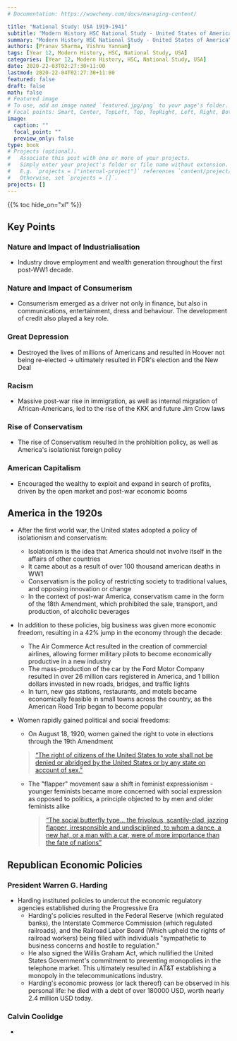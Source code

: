 ```yaml
---
# Documentation: https://wowchemy.com/docs/managing-content/

title: "National Study: USA 1919-1941"
subtitle: "Modern History HSC National Study - United States of America"
summary: "Modern History HSC National Study - United States of America"
authors: [Pranav Sharma, Vishnu Yannam]
tags: [Year 12, Modern History, HSC, National Study, USA]
categories: [Year 12, Modern History, HSC, National Study, USA]
date: 2020-22-03T02:27:30+11:00
lastmod: 2020-22-04T02:27:30+11:00
featured: false
draft: false
math: false
# Featured image
# To use, add an image named `featured.jpg/png` to your page's folder.
# Focal points: Smart, Center, TopLeft, Top, TopRight, Left, Right, BottomLeft, Bottom, BottomRight.
image:
  caption: ""
  focal_point: ""
  preview_only: false
type: book
# Projects (optional).
#   Associate this post with one or more of your projects.
#   Simply enter your project's folder or file name without extension.
#   E.g. `projects = ["internal-project"]` references `content/project/deep-learning/index.md`.
#   Otherwise, set `projects = []`.
projects: []
---
```


{{% toc hide_on="xl" %}}

## Key Points

### Nature and Impact of Industrialisation

- Industry drove employment and wealth generation throughout the first post-WW1 decade.

### Nature and Impact of Consumerism

- Consumerism emerged as a driver not only in finance, but also in communications, entertainment, dress and behaviour. The development of credit also played a key role.

### Great Depression

- Destroyed the lives of millions of Americans and resulted in Hoover not being re-elected → ultimately resulted in FDR's election and the New Deal

### Racism

- Massive post-war rise in immigration, as well as internal migration of African-Americans, led to the rise of the KKK and future Jim Crow laws

### Rise of Conservatism

- The rise of Conservatism resulted in the prohibition policy, as well as America's isolationist foreign policy

### American Capitalism

- Encouraged the wealthy to exploit and expand in search of profits, driven by the open market and post-war economic booms

## America in the 1920s

- After the first world war, the United states adopted a policy of isolationism and conservatism:

  - Isolationism is the idea that America should not involve itself in the affairs of other countries
  - It came about as a result of over 100 thousand american deaths in WW1
  - Conservatism is the policy of restricting society to traditional values, and opposing innovation or change
  - In the context of post-war America, conservatism came in the form of the 18th Amendment, which prohibited the sale, transport, and production, of alcoholic beverages

- In addition to these policies, big business was given more economic freedom, resulting in a 42% jump in the economy through the decade:

  - The Air Commerce Act resulted in the creation of commercial airlines, allowing former military pilots to become economically productive in a new industry
  - The mass-production of the car by the Ford Motor Company resulted in over 26 million cars registered in America, and 1 billion dollars invested in new roads, bridges, and traffic lights
  - In turn, new gas stations, restaurants, and motels became economically feasible in small towns across the country, as the American Road Trip began to become popular

- Women rapidly gained political and social freedoms:

  - On August 18, 1920, women gained the right to vote in elections through the 19th Amendment

  > [“The right of citizens of the United States to vote shall not be denied or abridged by the United States or by any state on account of sex."](https://constitution.congress.gov/constitution/amendment-19/)
  - The "flapper" movement saw a shift in feminist expressionism - younger feminists became more concerned with social expression as opposed to politics, a principle objected to by men and older feminists alike

    > [“The social butterfly type… the frivolous, scantily-clad, jazzing flapper, irresponsible and undisciplined, to whom a dance, a new hat, or a man with a car, were of more importance than the fate of nations”](https://www.theguardian.com/lifeandstyle/2018/feb/05/the-1920s-young-women-took-the-struggle-for-freedom-into-their-personal-lives)

## Republican Economic Policies

### President Warren G. Harding

- Harding instituted policies to undercut the economic regulatory agencies established during the Progressive Era
  - Harding's policies resulted in the Federal Reserve (which regulated banks), the Interstate Commerce Commission (which regulated railroads), and the Railroad Labor Board (Which upheld the rights of railroad workers) being filled with individuals "sympathetic to business concerns and hostile to regulation."
  - He also signed the Willis Graham Act, which nullified the United States Government's commitment to preventing monopolies in the telephone market. This ultimately resulted in AT&T establishing a monopoly in the telecommunications industry.
  - Harding's economic prowess (or lack thereof) can be observed in his personal life: he died with a debt of over 180000 USD, worth nearly 2.4 million USD today.

### Calvin Coolidge

- 